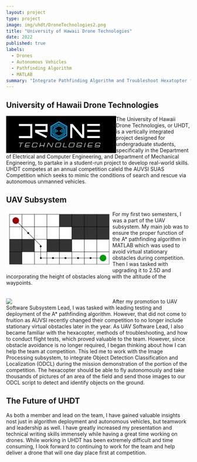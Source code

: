 ```yaml
---
layout: project
type: project
image: img/uhdt/DroneTechnologies2.png
title: "University of Hawaii Drone Technologies"
date: 2022
published: true
labels:
  - Drones
  - Autonomous Vehicles
  - Pathfinding Algorithm
  - MATLAB
summary: "Integrate Pathfinding Algorithm and Troubleshoot Hexatopter for AUVSI SUAS Competition"
---
```


## University of Hawaii Drone Technologies
<img align ="left" width="300px" class="img-fluid" src="../img/uhdt/DroneTechnologies.png">
The University of Hawaii Drone Technologies, or UHDT, is a vertically integrated project designed for undergraduate students, specifically in the Department of Electrical and Computer Engineering, and Department of Mechanical Engineering, to partake in a student-run project to develop real-world skills. UHDT competes at an annual competition caleld the AUVSI SUAS Competition which seeks to mimic the conditions of search and rescue via autonomous unmanned vehicles.

## UAV Subsystem
<img align="left" width="290" src="../img/uhdt/a_star.png">
For my first two semesters, I was a part of the UAV subsystem. My main job was to ensure the proper function of the A* pathfinding algorithm in MATLAB which was used to avoid virtual stationary obstacles during competition. Then I was tasked with upgrading it to 2.5D and incorporating the height of obstacles along with the altitude of the waypoints. 
<br/><br/><br/><img align="left" width="290" src="../img/uhdt/hexacopter.jpg">After my promotion to UAV Software Subsystem Lead, I was tasked with leading testing and deployment of the A* pathfinding algorithm. However, that did not come to fruition as AUVSI recently changed their competition to no longer include stationary virtual obstacles later in the year. As UAV Software Lead, I also became familiar with the hexacopter, methods of troubleshooting, and how to conduct flight tests, which proved valuable to the team. However, since obstacle avoidance is no longer required, I began thinking about how I can help the team at competition. This led me to work with the Image Processing subsystem, to integrate Object Detection Classification and Localization (ODCL) during the mission demonstration of the portion of the competition. The hexacopter should be able to fly autonomously and take thousands of pictures of an area of the field and send those images to our ODCL script to detect and identify objects on the ground.

## The Future of UHDT
As both a member and lead on the team, I have gained valuable insights nost just in algorithm deployment and autonomous vehicles, but teamwork and leadership as well. I have greatly increased my presentation and technical writing skills immensely while having a great time working on drones. While working in UHDT has been extremely difficult and time consuming, I look forward to continuing to work for the team and help deliver a drone that will one day place first at competition.